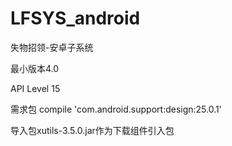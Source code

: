 # LFSYS_android
失物招领-安卓子系统

最小版本4.0
	
API Level 15

需求包
compile 'com.android.support:design:25.0.1'


导入包xutils-3.5.0.jar作为下载组件引入包
